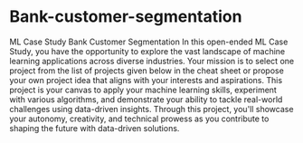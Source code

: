 # Bank-customer-segmentation
ML Case Study Bank Customer Segmentation
In this open-ended ML Case Study, you have the opportunity to explore the vast landscape of machine learning applications across diverse industries. Your mission is to select one project from the list of projects given below in the cheat sheet or propose your own project idea that aligns with your interests and aspirations. This project is your canvas to apply your machine learning skills, experiment with various algorithms, and demonstrate your ability to tackle real-world challenges using data-driven insights. Through this project, you'll showcase your autonomy, creativity, and technical prowess as you contribute to shaping the future with data-driven solutions.
